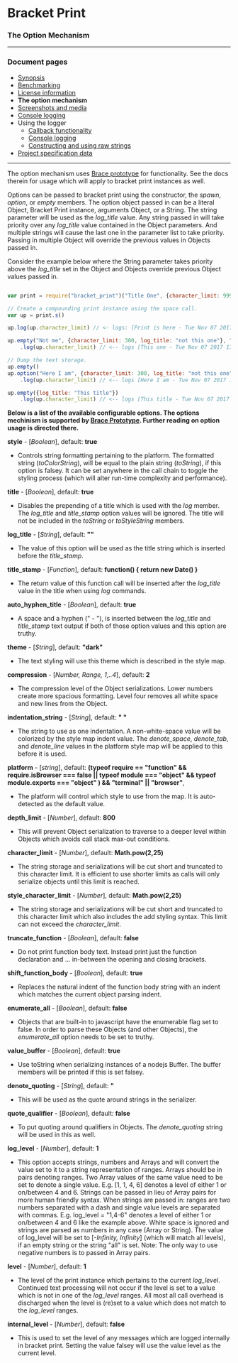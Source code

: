 # Bracket Print
### The Option Mechanism

---
### Document pages
* [Synopsis](https://github.com/restarian/bracket_print/blob/master/docs/README.md)
* [Benchmarking](https://github.com/restarian/bracket_print/blob/master/docs/benchmarks.md)
* [License information](https://github.com/restarian/bracket_print/blob/master/docs/license.md)
* **The option mechanism**
* [Screenshots and media](https://github.com/restarian/bracket_print/blob/master/docs/screenshot.md)
* [Console logging](https://github.com/restarian/bracket_print/blob/master/docs/style_map.md)
* Using the logger
  * [Callback functionality](https://github.com/restarian/bracket_print/blob/master/docs/using_the_logger/as_callback.md)
  * [Console logging](https://github.com/restarian/bracket_print/blob/master/docs/using_the_logger/as_logger.md)
  * [Constructing and using raw strings](https://github.com/restarian/bracket_print/blob/master/docs/using_the_logger/as_string.md)
* [Project specification data](https://github.com/restarian/bracket_print/blob/master/docs/specification.md)

---

The option mechanism uses [Brace prototype](httpsL//npmjs.org/packages/brace_prototype) for functionality. See the docs therein for usage which will apply to bracket print instances as well.

Options can be passed to bracket print using the constructor, the *spawn*, *option*, or *empty* members. The option object passed in can be a literal Object, Bracket Print instance, arguments Object, or a String. The string parameter will be used as the *log_title* value. Any string passed in will take priority over any *log_title* value contained in the Object parameters. And multiple strings will cause the last one in the parameter list to take priority. Passing in multiple Object will override the previous values in Objects passed in.

Consider the example below where the String parameter takes priority above the *log_title* set in the Object and Objects override previous Object values passed in.

```javascript

var print = require("bracket_print")("Title One", {character_limit: 999})

// Create a compounding print instance using the space call.
var up = print.s()

up.log(up.character_limit) // <- logs: [Print is here - Tue Nov 07 2017 17:26:36 GMT-0500 (STD)] 999 

up.empty("Not me", {character_limit: 300, log_title: "not this one"}, "This one")
	.log(up.character_limit) // <-- logs [This one - Tue Nov 07 2017 17:26:36 GMT-0500 (STD)] 300 

// Dump the text storage.
up.empty()
up.option("Here I am", {character_limit: 300, log_title: "not this one"}, print)
	.log(up.character_limit) // <-- logs [Here I am - Tue Nov 07 2017 17:26:36 GMT-0500 (STD)] 999

up.empty({log_title: "This title"})
	.log(up.character_limit) // <-- logs [This title - Tue Nov 07 2017 17:26:36 GMT-0500 (STD)] 999

```

**Below is a list of the available configurable options. The options mechinism is supported by [Brace Prototype](https://npmjs.org/package/brace_prototype). Further reading on option usage is directed there.**

**style** - [*Boolean*], default: **true**

* Controls string formatting pertaining to the platform. The formatted string (*toColorString*), will be equal to the plain string (*toString*), if this option is falsey. It can be set anywhere in the call chain to toggle the styling process (which will alter run-time complexity and performance).

**title** - [*Boolean*], default: **true**

* Disables the prepending of a title which is used with the *log* member. The *log_title* and *title_stamp* option values will be ignored. The title will not be included in the *toString* or *toStyleString* members.

**log_title** - [*String*], default: **""**

* The value of this option will be used as the title string which is inserted before the *title_stamp*.

**title_stamp** - [*Function*], default: **function() { return new Date() }**

* The return value of this function call will be inserted after the *log_title* value in the title when using *log* commands.

**auto_hyphen_title** - [*Boolean*], default: **true**

* A space and a hyphen (" - "), is inserted between the *log_title* and *title_stamp* text output if both of those option values and this option are truthy.

**theme** - [*String*], default: **"dark"**

* The text styling will use this theme which is described in the style map.

**compression** - [*Number, Range, 1,..4*], default: **2**

* The compression level of the Object serializations. Lower numbers create more spacious formatting. Level four removes all white space and new lines from the Object. 

**indentation_string** - [*String*], default: **"    "**

* The string to use as one indentation. A non-white-space value will be colorized by the style map indent value. The *denote_space*, *denote_tab*, and *denote_line* values in the platform style map will be applied to this before it is used.

**platform** - [*string*], default: **(typeof require == "function" && require.isBrowser === false || typeof module === "object" && typeof module.exports === "object" ) && "terminal" || "browser"**,

* The platform will control which style to use from the map. It is auto-detected as the default value.

**depth_limit** - [*Number*], default: **800**

* This will prevent Object serialization to traverse to a deeper level within Objects which avoids call stack max-out conditions.

**character_limit** - [*Number*], default: **Math.pow(2,25)**

* The string storage and serializations will be cut short and truncated to this character limit. It is efficient to use shorter limits as calls will only serialize objects until this limit is reached.

**style_character_limit** - [*Number*], default: **Math.pow(2,25)**

* The string storage and serializations will be cut short and truncated to this character limit which also includes the add styling syntax. This limit can not exceed the *character_limit*. 

**truncate_function** - [*Boolean*], default: **false**

* Do not print function body text. Instead print just the function declaration and ... in-between the opening and closing brackets.

**shift_function_body** - [*Boolean*], default: **true**

* Replaces the natural indent of the function body string with an indent which matches the current object parsing indent.

**enumerate_all** - [*Boolean*], default: **false**

* Objects that are built-in to javascript have the enumerable flag set to false. In order to parse these Objects (and other Objects), the *enumerate_all* option needs to be set to truthy.

**value_buffer** - [*Boolean*], default: **true**

* Use toString when serializing instances of a nodejs Buffer. The buffer members will be printed if this is set falsey.

**denote_quoting** - [*String*], default: **"**

* This will be used as the quote around strings in the serializer.

**quote_qualifier** - [*Boolean*], default: **false**

* To put quoting around qualifiers in Objects. The *denote_quoting* string will be used in this as well.

**log_level** - [*Number*], default: **1**

* This option accepts strings, numbers and Arrays and will convert the value set to it to a string representation of ranges. Arrays should be in pairs denoting ranges. Two Array values of the same value need to be set to denote a single value. E.g. [1, 1, 4, 6] denotes a level of either 1 or on/between 4 and 6. Strings can be passed in lieu of Array pairs for more human friendly syntax. When strings are passed in: ranges are two numbers separated with a dash and single value levels are separated with commas. E.g. log_level = "1,4-6" denotes a level of either 1 or on/between 4 and 6 like the example above. White space is ignored and strings are parsed as numbers in any case (Array or String). The value of log_level will be set to [*-Infinity, Infinity*] (which will match all levels),  if an empty string or the string "all" is set. Note: The only way to use negative numbers is to passed in Array pairs.

**level** - [*Number*], default: **1** 

* The level of the print instance which pertains to the current *log_level*. Continued text processing will not occur if the level is set to a value which is not in one of the *log_level* ranges. All most all call overhead is discharged when the level is (re)set to a value which does not match to the *log_level* ranges.

**internal_level** - [*Number*], default: **false**

* This is used to set the level of any messages which are logged internally in bracket print. Setting the value falsey will use the value level as the current level.


